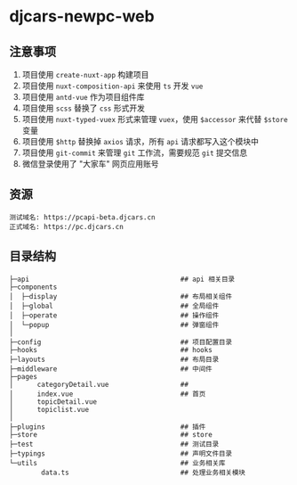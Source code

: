 # djcars-newpc-web


## 注意事项

1. 项目使用 `create-nuxt-app` 构建项目
2. 项目使用 `nuxt-composition-api` 来使用 `ts` 开发 `vue`
3. 项目使用 `antd-vue` 作为项目组件库
4. 项目使用 `scss` 替换了 `css` 形式开发
5. 项目使用 `nuxt-typed-vuex` 形式来管理 `vuex`，使用 `$accessor` 来代替 `$store` 变量
6. 项目使用 `$http` 替换掉 `axios` 请求，所有 `api` 请求都写入这个模块中
7. 项目使用 `git-commit` 来管理 `git` 工作流，需要规范 `git` 提交信息
8. 微信登录使用了 "大家车" 网页应用账号

## 资源

```
测试域名: https://pcapi-beta.djcars.cn
正式域名: https://pc.djcars.cn
```
## 目录结构

```
├─api                                      ## api 相关目录
├─components                                
│  ├─display                               ## 布局相关组件
│  ├─global                                ## 全局组件
│  ├─operate                               ## 操作组件
│  └─popup                                 ## 弹窗组件
│          
├─config                                   ## 项目配置目录
├─hooks                                    ## hooks
├─layouts                                  ## 布局目录
├─middleware                               ## 中间件
├─pages                                     
│      categoryDetail.vue                  ## 
│      index.vue                           ## 首页
│      topicDetail.vue                     
│      topiclist.vue
│      
├─plugins                                  ## 插件
├─store                                    ## store
├─test                                     ## 测试目录
├─typings                                  ## 声明文件目录
└─utils                                    ## 业务相关库
        data.ts                            ## 处理业务相关模块
```
